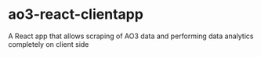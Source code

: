 # ao3-react-clientapp
A React app that allows scraping of AO3 data and performing data analytics completely on client side
